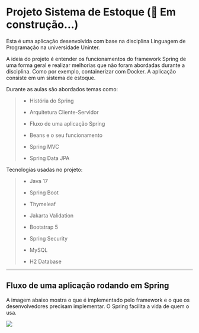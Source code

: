 # Projeto Sistema de Estoque (:construction: Em construção...)

Esta é uma aplicação desenvolvida com base na disciplina Linguagem de Programação na universidade Uninter.

A ideia do projeto é entender os funcionamentos do framework Spring de uma forma geral e realizar melhorias que não foram abordadas durante a disciplina. Como por exemplo, containerizar com Docker. A aplicação consiste em um sistema de estoque.

Durante as aulas são abordados temas como: 

> - História do Spring
> 
> - Arquitetura Cliente-Servidor
> 
> - Fluxo de uma aplicação Spring
>
> - Beans e o seu funcionamento
>
> - Spring MVC
>
> - Spring Data JPA

Tecnologias usadas no projeto:

> - Java 17
>
> - Spring Boot
>
> - Thymeleaf
>
> - Jakarta Validation
>
> - Bootstrap 5
>
> - Spring Security
>
> - MySQL
>
> - H2 Database

___

## Fluxo de uma aplicação rodando em Spring

A imagem abaixo mostra o que é implementado pelo framework e o que os desenvolvedores precisam implementar. O Spring facilita a vida de quem o usa.

![](https://www.upgrad.com/blog/wp-content/uploads/2020/08/RequestLifecycle-1024x683.png)



